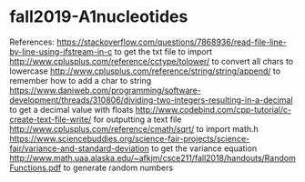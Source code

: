 # fall2019-A1nucleotides

References:
https://stackoverflow.com/questions/7868936/read-file-line-by-line-using-ifstream-in-c to get the txt file to import
http://www.cplusplus.com/reference/cctype/tolower/ to convert all chars to lowercase
http://www.cplusplus.com/reference/string/string/append/ to remember how to add a char to string
https://www.daniweb.com/programming/software-development/threads/310806/dividing-two-integers-resulting-in-a-decimal to get a decimal value with floats
http://www.codebind.com/cpp-tutorial/c-create-text-file-write/ for outputting a text file
http://www.cplusplus.com/reference/cmath/sqrt/ to import math.h
https://www.sciencebuddies.org/science-fair-projects/science-fair/variance-and-standard-deviation to get the variance equation
http://www.math.uaa.alaska.edu/~afkjm/csce211/fall2018/handouts/RandomFunctions.pdf to generate random numbers
